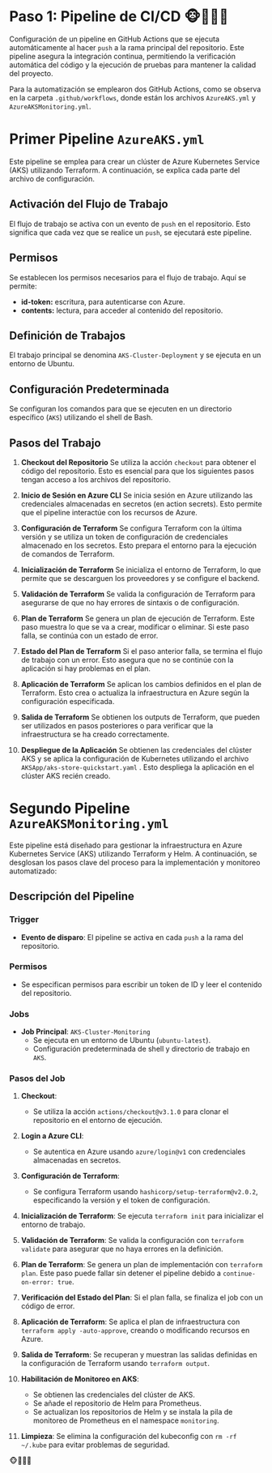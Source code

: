 # Paso 1: Pipeline de CI/CD 🐵🙊🙉🙈

Configuración de un pipeline en GitHub Actions que se ejecuta automáticamente al hacer `push` a la rama principal del repositorio. Este pipeline asegura la integración continua, permitiendo la verificación automática del código y la ejecución de pruebas para mantener la calidad del proyecto. 

Para la automatización se emplearon dos GitHub Actions, como se observa en la carpeta `.github/workflows`, donde están los archivos `AzureAKS.yml` y `AzureAKSMonitoring.yml`.

# Primer Pipeline `AzureAKS.yml`

Este pipeline se emplea para crear un clúster de Azure Kubernetes Service (AKS) utilizando Terraform. A continuación, se explica cada parte del archivo de configuración.

## Activación del Flujo de Trabajo

El flujo de trabajo se activa con un evento de `push` en el repositorio. Esto significa que cada vez que se realice un `push`, se ejecutará este pipeline.

## Permisos

Se establecen los permisos necesarios para el flujo de trabajo. Aquí se permite:

- **id-token:** escritura, para autenticarse con Azure.
- **contents:** lectura, para acceder al contenido del repositorio.

## Definición de Trabajos

El trabajo principal se denomina `AKS-Cluster-Deployment` y se ejecuta en un entorno de Ubuntu.

## Configuración Predeterminada

Se configuran los comandos para que se ejecuten en un directorio específico (`AKS`) utilizando el shell de Bash. 

## Pasos del Trabajo

1. **Checkout del Repositorio** Se utiliza la acción `checkout` para obtener el código del repositorio. Esto es esencial para que los siguientes pasos tengan acceso a los archivos del repositorio.

2. **Inicio de Sesión en Azure CLI** Se inicia sesión en Azure utilizando las credenciales almacenadas en secretos (en action secrets). Esto permite que el pipeline interactúe con los recursos de Azure.

3. **Configuración de Terraform** Se configura Terraform con la última versión y se utiliza un token de configuración de credenciales almacenado en los secretos. Esto prepara el entorno para la ejecución de comandos de Terraform.

4. **Inicialización de Terraform** Se inicializa el entorno de Terraform, lo que permite que se descarguen los proveedores y se configure el backend.

5. **Validación de Terraform** Se valida la configuración de Terraform para asegurarse de que no hay errores de sintaxis o de configuración.

6. **Plan de Terraform** Se genera un plan de ejecución de Terraform. Este paso muestra lo que se va a crear, modificar o eliminar. Si este paso falla, se continúa con un estado de error.

7. **Estado del Plan de Terraform** Si el paso anterior falla, se termina el flujo de trabajo con un error. Esto asegura que no se continúe con la aplicación si hay problemas en el plan.

8. **Aplicación de Terraform** Se aplican los cambios definidos en el plan de Terraform. Esto crea o actualiza la infraestructura en Azure según la configuración especificada.

9. **Salida de Terraform** Se obtienen los outputs de Terraform, que pueden ser utilizados en pasos posteriores o para verificar que la infraestructura se ha creado correctamente.

10. **Despliegue de la Aplicación** Se obtienen las credenciales del clúster AKS y se aplica la configuración de Kubernetes utilizando el archivo `AKSApp/aks-store-quickstart.yaml` . Esto despliega la aplicación en el clúster AKS recién creado.

# Segundo Pipeline `AzureAKSMonitoring.yml`
Este pipeline está diseñado para gestionar la infraestructura en Azure Kubernetes Service (AKS) utilizando Terraform y Helm. A continuación, se desglosan los pasos clave del proceso para la implementación y monitoreo automatizado:

## Descripción del Pipeline

### Trigger
- **Evento de disparo**: El pipeline se activa en cada `push` a la rama del repositorio.

### Permisos
- Se especifican permisos para escribir un token de ID y leer el contenido del repositorio.

### Jobs
- **Job Principal**: `AKS-Cluster-Monitoring`
  - Se ejecuta en un entorno de Ubuntu (`ubuntu-latest`).
  - Configuración predeterminada de shell y directorio de trabajo en `AKS`.

### Pasos del Job

1. **Checkout**:
   - Se utiliza la acción `actions/checkout@v3.1.0` para clonar el repositorio en el entorno de ejecución.

2. **Login a Azure CLI**:
   - Se autentica en Azure usando `azure/login@v1` con credenciales almacenadas en secretos.

3. **Configuración de Terraform**:
   - Se configura Terraform usando `hashicorp/setup-terraform@v2.0.2`, especificando la versión y el token de configuración.

4. **Inicialización de Terraform**: Se ejecuta `terraform init` para inicializar el entorno de trabajo.

5. **Validación de Terraform**: Se valida la configuración con `terraform validate` para asegurar que no haya errores en la definición.

6. **Plan de Terraform**: Se genera un plan de implementación con `terraform plan`. Este paso puede fallar sin detener el pipeline debido a `continue-on-error: true`.

7. **Verificación del Estado del Plan**: Si el plan falla, se finaliza el job con un código de error.

8. **Aplicación de Terraform**: Se aplica el plan de infraestructura con `terraform apply -auto-approve`, creando o modificando recursos en Azure.

9. **Salida de Terraform**: Se recuperan y muestran las salidas definidas en la configuración de Terraform usando `terraform output`.

10. **Habilitación de Monitoreo en AKS**:
    - Se obtienen las credenciales del clúster de AKS.
    - Se añade el repositorio de Helm para Prometheus.
    - Se actualizan los repositorios de Helm y se instala la pila de monitoreo de Prometheus en el namespace `monitoring`.

11. **Limpieza**: Se elimina la configuración del kubeconfig con `rm -rf ~/.kube` para evitar problemas de seguridad.


🐵🙊🙉🙈
